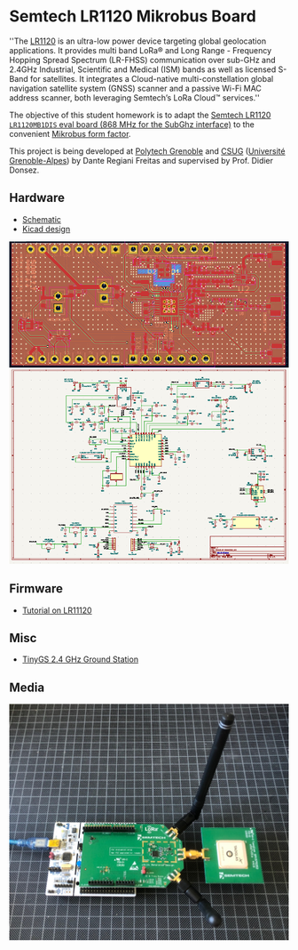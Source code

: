 # Semtech LR1120 Mikrobus Board

''The [LR1120](https://fr.semtech.com/products/wireless-rf/lora-edge/lr1120) is an ultra-low power device targeting global geolocation applications. It provides multi band LoRa® and Long Range - Frequency Hopping Spread Spectrum (LR-FHSS) communication over sub-GHz and 2.4GHz Industrial, Scientific and Medical (ISM) bands as well as licensed S-Band for satellites. It integrates a Cloud-native multi-constellation global navigation satellite system (GNSS) scanner and a passive Wi-Fi MAC address scanner, both leveraging Semtech’s LoRa Cloud™ services.''

The objective of this student homework is to adapt the [Semtech LR1120 `LR1120MB1DIS` eval board (868 MHz for the SubGhz interface)](https://fr.semtech.com/products/wireless-rf/lora-edge/lr1120dvk1tcks) to the convenient [Mikrobus form factor](https://download.mikroe.com/documents/standards/mikrobus/mikrobus-standard-specification-v200.pdf).

This project is being developed at [Polytech Grenoble](https://www.polytech-grenoble.fr/) and [CSUG](https://www.csug.fr/) ([Université Grenoble-Alpes](https://www.univ-grenoble-alpes.fr/)) by Dante Regiani Freitas and supervised by Prof. Didier Donsez.

## Hardware
* [Schematic](images/schematic.pdf)
* [Kicad design](./kicad)

![pcb_top_copper](images/pcb_top_copper.PNG)
![schematic](images/schematic.PNG)

## Firmware
* [Tutorial on LR11120](https://github.com/CampusIoT/tutorial/tree/master/lr1120)

## Misc
* [TinyGS 2.4 GHz Ground Station](https://github.com/thingsat/tinygs_2g4station)

## Media
![LR1120MB1DIS](https://raw.githubusercontent.com/CampusIoT/tutorial/master/lr1120/LR1120MB1DIS.jpg)

